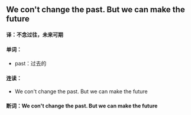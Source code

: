 ## We con't change the past. But we can make the future

#### 译：不念过往，未来可期

#### 单词：

- past：过去的

#### 连读：

- We con't change the past. But we can make the future

#### 断词：We con't change the past. But we can make the future
